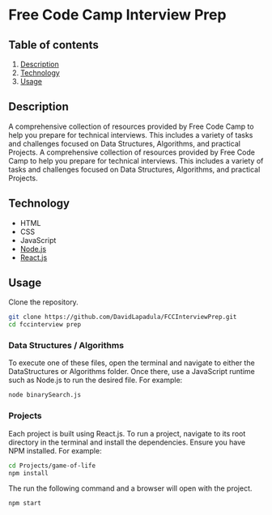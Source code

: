 # Free Code Camp Interview Prep

## Table of contents
1. [Description](#description)
2. [Technology](#technology)
3. [Usage](#usage)

## Description



A comprehensive collection of resources provided by Free Code Camp to help you prepare for technical interviews. This includes a variety of tasks and challenges focused on Data Structures, Algorithms, and practical Projects.
A comprehensive collection of resources provided by Free Code Camp to help you prepare for technical interviews. This includes a variety of tasks and challenges focused on Data Structures, Algorithms, and practical Projects.


## Technology

* HTML
* CSS
* JavaScript
* [Node.js](https://nodejs.org/en/)
* [React.js](https://reactjs.org/)

## Usage

Clone the repository. 

```bash
git clone https://github.com/DavidLapadula/FCCInterviewPrep.git
cd fccinterview prep
```

### Data Structures / Algorithms

To execute one of these files, open the terminal and navigate to either the DataStructures or Algorithms folder. Once there, use a JavaScript runtime such as Node.js to run the desired file. For example:

```bash
node binarySearch.js
```

### Projects

Each project is built using React.js. To run a project, navigate to its root directory in the terminal and install the dependencies. Ensure you have NPM installed. For example:

```bash
cd Projects/game-of-life
npm install
```

The run the following command and a browser will open with the project. 

```bash
npm start
```



